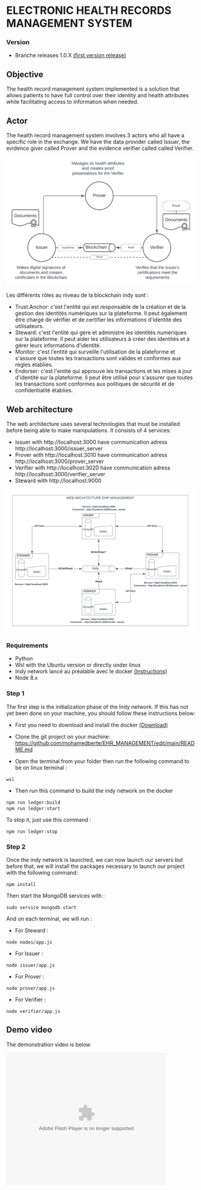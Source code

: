 # ELECTRONIC HEALTH RECORDS MANAGEMENT SYSTEM
### Version
* Branche releases 1.0.X [(first version release)](https://github.com/mohamedberte/EHR_MANAGEMENT/tree/release/1.0.x)
## Objective
The health record management system implemented is a solution that allows patients to have full control over their identity and health attributes while facilitating access to information when needed.

## Actor
The health record management system involves 3 actors who all have a specific role in the exchange. We have the data provider called Issuer, the evidence giver called Prover and the evidence verifier called 
called Verifier.

![Credential Model](Docs/img/ACTOR.png)

Les différents rôles au niveau de la blockchain indy sont : 
* Trust Anchor: c'est l'entité qui est responsable de la création et de la gestion des identités numériques sur la plateforme. Il peut également être chargé de vérifier et de certifier les informations d'identité des utilisateurs.
* Steward: c'est l'entité qui gère et administre les identités numériques sur la plateforme. Il peut aider les utilisateurs à créer des identités et à gérer leurs informations d'identité.
* Monitor: c'est l'entité qui surveille l'utilisation de la plateforme et s'assure que toutes les transactions sont valides et conformes aux règles établies.
* Endorser: c'est l'entité qui approuve les transactions et les mises à jour d'identité sur la plateforme. Il peut être utilisé pour s'assurer que toutes les transactions sont conformes aux politiques de sécurité et de confidentialité établies.

## Web architecture
The web architecture uses several technologies that must be installed before being able to make manipulations. It consists of 4 services:
- Issuer with http://localhost:3000 have communication adress http://localhost:3000/issuer_server
- Prover with http://localhost:3010 have communication adress http://localhost:3000/prover_server
- Verifier with http://localhost:3020 have communication adress http://localhost:3000/verifier_server
- Steward with http://localhost:9000

![Credential Model](Docs/img/WEB_EHR.png)


### Requirements
* Python 
* Wsl with the Ubuntu version or directly under linux
* Indy network lancé au préalable avec le docker [(Instructions)](https://github.com/TrustNetPK/indy-env-setup) 
* Node 8.x

### Step 1
The first step is the initialization phase of the Indy network. If this has not yet been done on your machine, you should follow these instructions below:
* First you need to download and install the docker [(Download)](https://www.docker.com/)

* Clone the git project on your machine: https://github.com/mohamedberte/EHR_MANAGEMENT/edit/main/README.md

* Open the terminal from your folder then run the following command to be on linux terminal :
```console
wsl
```

* Then run this command to build the indy network on the docker

```console
npm run ledger:build
npm run ledger:start
```
To stop it, just use this command :
```console
npm run ledger:stop
```


### Step 2
Once the indy network is launched, we can now launch our servers but before that, we will install the packages necessary to launch our project with the following command:

```console
npm install
```
Then start the MongoDB services with :
```console
sudo service mongodb start
```
And on each terminal, we will run :
* For Steward :
```console
node nodes/app.js
```
* For Issuer :
```console
node issuer/app.js
```
* For Prover :
```console
node prover/app.js
```
* For Verifier :
```console
node verifier/app.js
```

## Demo video
The demonstration video is below
<object width="425" height="350">
  <param name="movie" value="#" />
  <param name="wmode" value="transparent" />
  <embed src="#"
         type="application/x-shockwave-flash"
         wmode="transparent" width="425" height="350" />
</object>
</hr>
